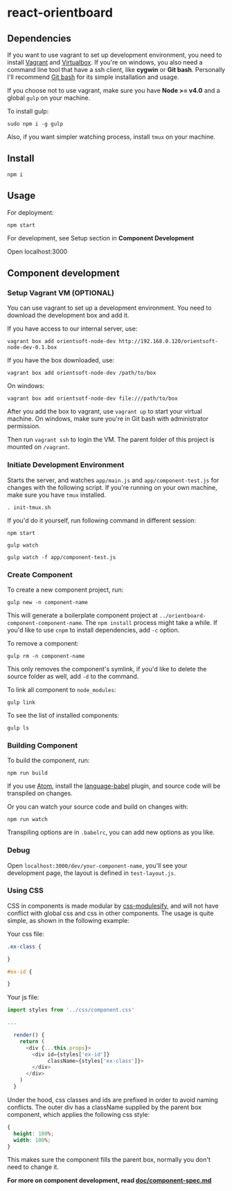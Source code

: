 # react-orientboard

## Dependencies

If you want to use vagrant to set up development environment, you need to install [Vagrant](https://www.vagrantup.com/) and [Virtualbox](https://www.virtualbox.org/). If you're on windows, you also need a command line tool that have a ssh client, like **cygwin** or **Git bash**. Personally I'll recommend [Git bash](https://git-for-windows.github.io/) for its simple installation and usage.

If you choose not to use vagrant, make sure you have **Node >= v4.0** and a global `gulp` on your machine.

To install gulp:

```
sudo npm i -g gulp
```

Also, if you want simpler watching process, install `tmux` on your machine.

## Install

```
npm i
```

## Usage

For deployment:

```
npm start
```

For development, see Setup section in **Component Development**

Open localhost:3000

## Component development

### Setup Vagrant VM (OPTIONAL)

You can use vagrant to set up a development environment. You need to download the development box and add it.

If you have access to our internal server, use:

```
vagrant box add orientsoft-node-dev http://192.168.0.120/orientsoft-node-dev-0.1.box
```

If you have the box downloaded, use:

```
vagrant box add orientsoft-node-dev /path/to/box
```

On windows:

```
vagrant box add orientsotf-node-dev file:///path/to/box
```

After you add the box to vagrant, use `vagrant up` to start your virtual machine. On windows, make sure you're in Git bash with administrator permission.

Then run `vagrant ssh` to login the VM. The parent folder of this project is mounted on `/vagrant`.

### Initiate Development Environment

Starts the server, and watches `app/main.js` and `app/component-test.js` for changes with the following script. If you're running on your own machine, make sure you have `tmux` installed.

```
. init-tmux.sh
```

If you'd do it yourself, run following command in different session:

```
npm start
```

```
gulp watch
```

```
gulp watch -f app/component-test.js
```

### Create Component

To create a new component project, run:

```
gulp new -n component-name
```

This will generate a boilerplate component project at `../orientboard-component-component-name`. The `npm install` process might take a while. If you'd like to use `cnpm` to install dependencies, add `-c` option.

To remove a component:

```
gulp rm -n component-name
```

This only removes the component's symlink, if you'd like to delete the source folder as well, add `-d` to the command.

To link all component to `node_modules`:

```
gulp link
```

To see the list of installed components:

```
gulp ls
```

### Building Component

To build the component, run:

```
npm run build
```

If you use [Atom](https://atom.io/), install the [language-babel](https://github.com/gandm/language-babel) plugin, and source code will be transpiled on changes.

Or you can watch your source code and build on changes with:

```
npm run watch
```

Transpiling options are in `.babelrc`, you can add new options as you like.

### Debug

Open `localhost:3000/dev/your-component-name`, you'll see your development page, the layout is defined in `test-layout.js`.

### Using CSS

CSS in components is made modular by [css-modulesify](https://github.com/css-modules/css-modulesify), and will not have conflict with global css and css in other components. The usage is quite simple, as shown in the following example:

Your css file:
```css
.ex-class {

}

#ex-id {

}
```

Your js file:
```js
import styles from '../css/component.css'

...

  render() {
    return (
      <div {...this.props}>
        <div id={styles['ex-id']}
             className={styles['ex-class']}>
        </div>
      </div>
    )
  }
```

Under the hood, css classes and ids are prefixed in order to avoid naming conflicts. The outer div has a className supplied by the parent box component, which applies the following css style:

```css
{
  height: 100%;
  width: 100%;
}
```

This makes sure the component fills the parent box, normally you don't need to change it.

**For more on component development, read [doc/component-spec.md](doc/component-spec.md)**

